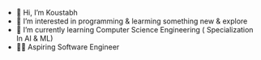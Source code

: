 - 👋 Hi, I’m Koustabh
- 👀 I’m interested in programming & learming something new & explore 
- 🌱 I’m currently learning Computer Science Engineering ( Specialization In AI & ML)
- 👨‍💻 Aspiring Software Engineer
<!---
nerdyKou/nerdyKou is a ✨ special ✨ repository because its `README.md` (this file) appears on your GitHub profile.
You can click the Preview link to take a look at your changes.
--->
